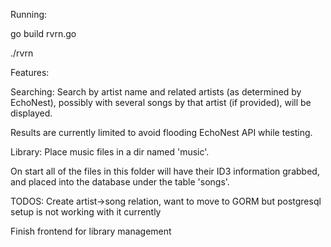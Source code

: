 Running:

go build rvrn.go

./rvrn



Features:

Searching:
Search by artist name and related artists (as determined by EchoNest),
possibly with several songs by that artist (if provided), will be displayed.

Results are currently limited to avoid flooding EchoNest API while testing.



Library:
Place music files in a dir named 'music'.

On start all of the files in this folder will have their ID3 information
grabbed, and placed into the database under the table 'songs'.



TODOS:
Create artist->song relation, want to move to GORM but postgresql setup is not working with it currently

Finish frontend for library management